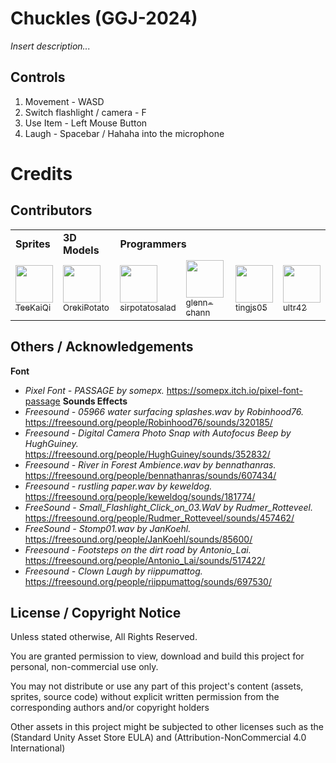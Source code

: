 # Chuckles (GGJ-2024)

_Insert description..._


## Controls
1. Movement - WASD
2. Switch flashlight / camera - F
3. Use Item - Left Mouse Button
4. Laugh - Spacebar / Hahaha into the microphone

# Credits
## Contributors
<table>
    <tr>
        <td><b>Sprites</b></td>
        <td><b>3D Models</b></td>
        <td colspan="4"><b>Programmers</b></td>
    </tr>
    <tr>
        <td><a href="https://github.com/TeeKaiQi"><img src="https://github.com/TeeKaiQi.png" width="60px;"/><br/><sub>TeeKaiQi</sub></a></td>
        <td><a href="https://github.com/OrekiPotato"><img src="https://github.com/OrekiPotato.png" width="60px;"/><br/><sub>OrekiPotato</sub></a></td>
        <td><a href="https://github.com/sirpotatosalad"><img src="https://github.com/sirpotatosalad.png" width="60px;"/><br/><sub>sirpotatosalad</sub></a></td>
        <td><a href="https://github.com/glenn-chann"><img src="https://github.com/glenn-chann.png" width="60px;"/><br/><sub>glenn-chann</sub></a></td>
        <td><a href="https://github.com/tingjs05"><img src="https://github.com/tingjs05.png" width="60px;"/><br/><sub>tingjs05</sub></a></td>
        <td><a href="https://github.com/ultraflame4"><img src="https://github.com/ultraflame4.png" width="60px;"/><br/><sub>ultr42</sub></a></td>
    </tr>
</table>

## Others / Acknowledgements
**Font**
- _Pixel Font - PASSAGE by somepx._ https://somepx.itch.io/pixel-font-passage
**Sounds Effects**
- _Freesound - 05966 water surfacing splashes.wav by Robinhood76._ https://freesound.org/people/Robinhood76/sounds/320185/
- _Freesound - Digital Camera Photo Snap with Autofocus Beep by HughGuiney._  https://freesound.org/people/HughGuiney/sounds/352832/ 
- _Freesound - River in Forest Ambience.wav by bennathanras._  https://freesound.org/people/bennathanras/sounds/607434/ 
- _Freesound - rustling paper.wav by keweldog._  https://freesound.org/people/keweldog/sounds/181774/ 
- _FreeSound - Small_Flashlight_Click_on_03.WaV by Rudmer_Rotteveel._ https://freesound.org/people/Rudmer_Rotteveel/sounds/457462/ 
- _FreeSound - Stomp01.wav by JanKoehl._  https://freesound.org/people/JanKoehl/sounds/85600/
- _Freesound - Footsteps on the dirt road by Antonio_Lai._ https://freesound.org/people/Antonio_Lai/sounds/517422/
- _Freesound - Clown Laugh by riippumattog._ https://freesound.org/people/riippumattog/sounds/697530/
## License / Copyright Notice
Unless stated otherwise, All Rights Reserved.

You are granted permission to view, download and build this project for personal, non-commercial use only.

You may not distribute or use any part of this project's content (assets, sprites, source code) without explicit written permission from the corresponding authors and/or copyright holders

Other assets in this project might be subjected to other licenses such as the (Standard Unity Asset Store EULA) and (Attribution-NonCommercial 4.0 International)
